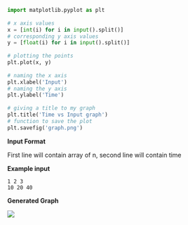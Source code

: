 
```python
import matplotlib.pyplot as plt 
  
# x axis values 
x = [int(i) for i in input().split()]
# corresponding y axis values 
y = [float(i) for i in input().split()]
  
# plotting the points  
plt.plot(x, y) 
  
# naming the x axis 
plt.xlabel('Input') 
# naming the y axis 
plt.ylabel('Time') 
  
# giving a title to my graph 
plt.title('Time vs Input graph') 
# function to save the plot 
plt.savefig('graph.png')
```
**Input Format**

First line will contain array of n, second line will contain time

**Example input**
```
1 2 3
10 20 40
```
**Generated Graph**


![](https://imgur.com/zhtPlfc.png)